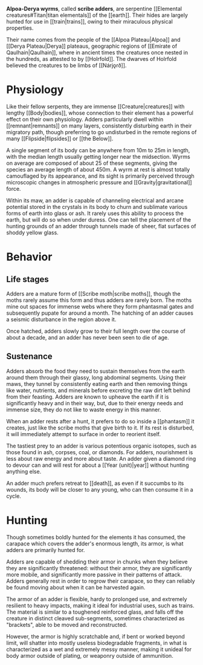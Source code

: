 **Alpoa-Derya wyrms**, called **scribe adders**, are serpentine [[Elemental creatures#Titan|titan elementals]] of the [[earth]]. Their hides are largely hunted for use in [[train|trains]], owing to their miraculous physical properties.

Their name comes from the people of the [[Alpoa Plateau|Alpoa]] and [[Derya Plateau|Derya]] plateaus, geographic regions of [[Emirate of Qaulhain|Qaulhain]], where in ancient times the creatures once nested in the hundreds, as attested to by [[Holrfold]]. The dwarves of Holrfold believed the creatures to be limbs of [[Nárjǫrð]].

# Physiology
Like their fellow serpents, they are immense [[Creature|creatures]] with lengthy [[Body|bodies]], whose connection to their element has a powerful effect on their own physiology. Adders particularly dwell within [[remnant|remnants]] on many layers, consistently disturbing earth in their migratory path, though preferring to go undisturbed in the remote regions of many [[Flipside|flipsides]] or [[the Below]].

A single segment of its body can be anywhere from 10m to 25m in length, with the median length usually getting longer near the midsection. Wyrms on average are composed of about 25 of these segments, giving the species an average length of about 450m. A wyrm at rest is almost totally camouflaged by its appearance, and its sight is primarily perceived through microscopic changes in atmospheric pressure and [[Gravity|gravitational]] force.

Within its maw, an adder is capable of channeling electrical and arcane potential stored in the crystals in its body to churn and sublimate various forms of earth into glass or ash. It rarely uses this ability to process the earth, but will do so when under duress. One can tell the placement of the hunting grounds of an adder through tunnels made of sheer, flat surfaces of shoddy yellow glass.

# Behavior

## Life stages

Adders are a mature form of [[Scribe moth|scribe moths]], though the moths rarely assume this form and thus adders are rarely born. The moths mine out spaces for immense webs where they form phantasmal gates and subsequently pupate for around a month. The hatching of an adder causes a seismic disturbance in the region above it. 

Once hatched, adders slowly grow to their full length over the course of about a decade, and an adder has never been seen to die of age.

## Sustenance
Adders absorb the food they need to sustain themselves from the earth around them through their glassy, long abdominal segments. Using their maws, they tunnel by consistently eating earth and then removing things like water, nutrients, and minerals before excreting the raw dirt left behind from their feasting. Adders are known to upheave the earth if it is significantly heavy and in their way, but, due to their energy needs and immense size, they do not like to waste energy in this manner.

When an adder rests after a hunt, it prefers to do so inside a [[phantasm]] it creates, just like the scribe moths that give birth to it. If its rest is disturbed, it will immediately attempt to surface in order to reorient itself.

The tastiest prey to an adder is various potentious organic isotopes, such as those found in ash, corpses, coal, or diamonds. For adders, nourishment is less about raw energy and more about taste. An adder given a diamond ring to devour can and will rest for about a [[Year (unit)|year]] without hunting anything else.

An adder much prefers retreat to [[death]], as even if it succumbs to its wounds, its body will be closer to any young, who can then consume it in a cycle.
# Hunting
Though sometimes boldly hunted for the elements it has consumed, the carapace which covers the adder's enormous length, its armor, is what adders are primarily hunted for. 

Adders are capable of shedding their armor in chunks when they believe they are significantly threatened: without their armor, they are significantly more mobile, and significantly more passive in their patterns of attack. Adders generally rest in order to regrow their carapace, so they can reliably be found moving about when it can be harvested again.

The armor of an adder is flexible, hardy to prolonged use, and extremely resilient to heavy impacts, making it ideal for industrial uses, such as trains. The material is similar to a toughened reinforced glass, and falls off the creature in distinct cleaved sub-segments, sometimes characterized as "brackets", able to be moved and reconstructed. 

However, the armor is highly scratchable and, if bent or worked beyond limit, will shatter into mostly useless biodegradable fragments, in what is characterized as a wet and extremely messy manner, making it unideal for body armor outside of plating, or weaponry outside of ammunition.